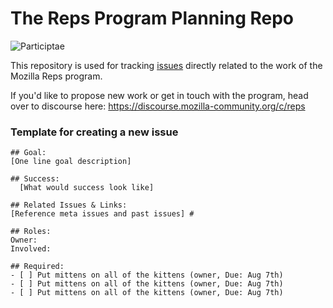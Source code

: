 # The Reps Program Planning Repo

![Participtae](https://wiki.mozilla.org/images/thumb/4/47/Remo_logo_vertical.png/150px-Remo_logo_vertical.png)

This repository is used for tracking [issues](https://github.com/mozilla/Reps/issues) directly related to the work of the Mozilla Reps program.

If you'd like to propose new work or get in touch with the program, head over to discourse here: https://discourse.mozilla-community.org/c/reps


### Template for creating a new issue

```
## Goal: 
[One line goal description] 

## Success:
  [What would success look like] 

## Related Issues & Links: 
[Reference meta issues and past issues] #

## Roles:
Owner: 
Involved: 

## Required: 
- [ ] Put mittens on all of the kittens (owner, Due: Aug 7th) 
- [ ] Put mittens on all of the kittens (owner, Due: Aug 7th) 
- [ ] Put mittens on all of the kittens (owner, Due: Aug 7th) 

```
